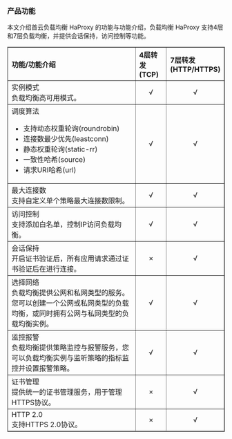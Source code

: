 ### 产品功能

本文介绍首云负载均衡 HaProxy 的功能与功能介绍，负载均衡 HaProxy 支持4层和7层负载均衡，并提供会话保持，访问控制等功能。

<table width="95%" border="1" cellpadding="2" cellspacing="1">
	<thead>
        <tr>
            <th align="left" width="70%">功能/功能介绍</th><th align="left" width="15%">4层转发(TCP)</th><th align="left" width="15%">7层转发(HTTP/HTTPS)</th>
        </tr>
	</thead>
    <tbody>
        <tr>
            <td >实例模式</br>负载均衡高可用模式。</td><td  align="center">√</td><td align="center">√</td>
        </tr>
        <tr>
            <td >调度算法
                <ul>
                    <li>支持动态权重轮询(roundrobin)</li>
                    <li>连接数最少优先(leastconn)</li>
                    <li>静态权重轮询(static-rr)</li>
                    <li>一致性哈希(source)</li>
                    <li>请求URI哈希(url)</li>
                </ul>
            </td>
            <td  align="center">√</td><td align="center">√</td>
        </tr>
        <tr>
            <td >最大连接数</br>支持自定义单个策略最大连接数限制。</td><td align="center">√</td><td align="center">√</td>
        </tr>
        <tr>
            <td >访问控制</br>支持添加白名单，控制IP访问负载均衡。</td><td align="center">√</td><td align="center">√</td>
        </tr>
        <tr>
            <td >会话保持</br>开启证书验证后，所有应用请求通过证书验证后在进行连接。</td><td align="center">×</td><td align="center">√</td>
        </tr>
        <tr>
            <td >选择网络</br>负载均衡提供公网和私网类型的服务。您可以创建一个公网或私网类型的负载均衡，或同时拥有公网与私网类型的负载均衡实例。</td><td align="center">√</td><td align="center">√</td>
        </tr>
        <tr>
            <td >监控报警</br>负载均衡提供策略监控与报警服务，您可以负载均衡实例与监听策略的指标监控并设置报警策略。</td><td align="center">√</td><td align="center">√</td>
        </tr>
        <tr>
            <td >证书管理</br>提供统一的证书管理服务，用于管理HTTPS协议。</td><td align="center">×</td><td align="center">√</td>
        </tr>
        <tr>
            <td >HTTP 2.0</br>支持HTTPS 2.0协议。</td><td align="center">×</td><td align="center">√</td>
        </tr>
	</tbody>
</table>

